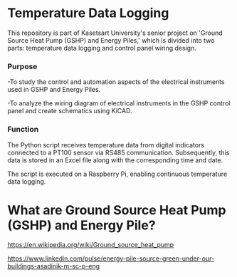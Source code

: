 # Temperature Data Logging
This repository is part of Kasetsart University's senior project on 'Ground Source Heat Pump (GSHP) and Energy Piles,' which is divided into two parts: temperature data logging and control panel wiring design.

### Purpose
-To study the control and automation aspects of the electrical instruments used in GSHP and Energy Piles.

-To analyze the wiring diagram of electrical instruments in the GSHP control panel and create schematics using KiCAD. 

### Function
The Python script receives temperature data from digital indicators connected to a PT100 sensor via RS485 communication. Subsequently, this data is stored in an Excel file along with the corresponding time and date. 

The script is executed on a Raspberry Pi, enabling continuous temperature data logging. 

# What are Ground Source Heat Pump (GSHP) and Energy Pile?

https://en.wikipedia.org/wiki/Ground_source_heat_pump

https://www.linkedin.com/pulse/energy-pile-source-green-under-our-buildings-asadinik-m-sc-p-eng
